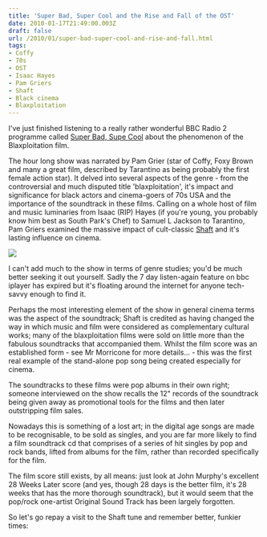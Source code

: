 ```yaml
---
title: 'Super Bad, Super Cool and the Rise and Fall of the OST'
date: 2010-01-17T21:49:00.003Z
draft: false
url: /2010/01/super-bad-super-cool-and-rise-and-fall.html
tags: 
- Coffy
- 70s
- OST
- Isaac Hayes
- Pam Griers
- Shaft
- Black cinema
- Blaxploitation
---
```


I've just finished listening to a really rather wonderful BBC Radio 2 programme called [Super Bad, Supe Cool](http://www.bbc.co.uk/programmes/b00przy5) about the phenomenon of the Blaxploitation film.  
  
The hour long show was narrated by Pam Grier (star of Coffy, Foxy Brown and many a great film, described by Tarantino as being probably the first female action star). It delved into several aspects of the genre - from the controversial and much disputed title 'blaxploitation', it's impact and significance for black actors and cinema-goers of 70s USA and the importance of the soundtrack in these films. Calling on a whole host of film and music luminaries from Isaac (RIP) Hayes (if you're young, you probably know him best as South Park's Chef) to Samuel L Jackson to Tarantino, Pam Griers examined the massive impact of cult-classic [Shaft](http://en.wikipedia.org/wiki/Shaft_%281971_film%29) and it's lasting influence on cinema.  
  
[![](https://blogger.googleusercontent.com/img/b/R29vZ2xl/AVvXsEgxsmh3tpdF3qWEFAwAZxjtBcoxF5nKP2M35D4WHcsZZGNL3jTnDLWNCHAQdWqJBlsXR8LqEfBMq3FyzTinutAvmNBloMGNExKevnUSnDVGZ4vin8mgjcDzr8bU4V4ThU2TTarFQEez36M/s800/POSTER%20-%20COFFY-1.jpg)](http://picasaweb.google.com/lh/photo/8eHJDhd4fYqNAdv9nzAYqQ?authkey=Gv1sRgCLOUlsuAhc7uIA&feat=embedwebsite)  
  
I can't add much to the show in terms of genre studies; you'd be much better seeking it out yourself. Sadly the 7 day listen-again feature on bbc iplayer has expired but it's floating around the internet for anyone tech-savvy enough to find it.  
  
Perhaps the most interesting element of the show in general cinema terms was the aspect of the soundtrack; Shaft is credited as having changed the way in which music and film were considered as complementary cultural works; many of the blaxploitation films were sold on little more than the fabulous soundtracks that accompanied them. Whilst the film score was an established form - see Mr Morricone for more details... - this was the first real example of the stand-alone pop song being created especially for cinema.  
  
The soundtracks to these films were pop albums in their own right; someone interviewed on the show recalls the 12" records of the soundtrack being given away as promotional tools for the films and then later outstripping film sales.  
  
Nowadays this is something of a lost art; in the digital age songs are made to be recognisable, to be sold as singles, and you are far more likely to find a film soundtrack cd that comprises of a series of hit singles by pop and rock bands, lifted from albums for the film, rather than recorded specifically for the film.  
  
The film score still exists, by all means: just look at John Murphy's excellent 28 Weeks Later score (and yes, though 28 days is the better film, it's 28 weeks that has the more thorough soundtrack), but it would seem that the pop/rock one-artist Original Sound Track has been largely forgotten.  
  
So let's go repay a visit to the Shaft tune and remember better, funkier times:  
  
[](http://www.youtube.com/v/AAa5rP64YbQ&hl=en_GB&fs=1&)